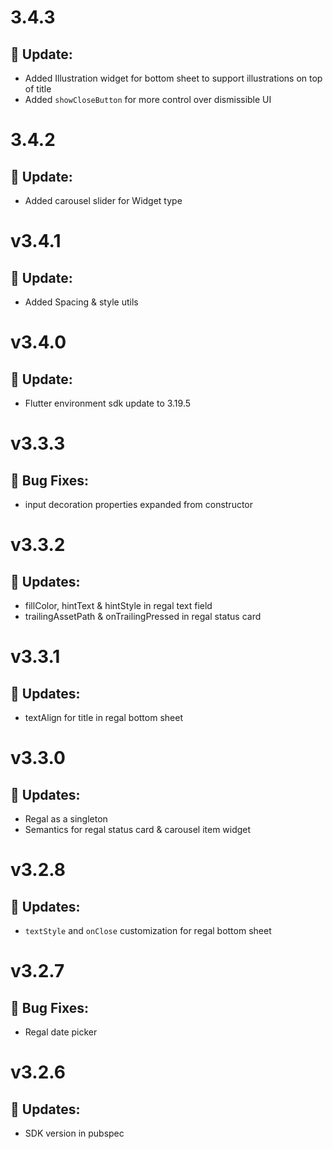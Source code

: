 # 3.4.3
## 🚀 Update:
  - Added Illustration widget for bottom sheet to support illustrations on top of title
  - Added `showCloseButton` for more control over dismissible UI

# 3.4.2
## 🚀 Update:
  - Added carousel slider for Widget type

# v3.4.1
## 🚀 Update:
  - Added Spacing & style utils

# v3.4.0
## 🚀 Update:
  - Flutter environment sdk update to 3.19.5

# v3.3.3
## 🐛 Bug Fixes:
  - input decoration properties expanded from constructor

# v3.3.2
## 🚀 Updates:
  - fillColor, hintText & hintStyle in regal text field
  - trailingAssetPath & onTrailingPressed in regal status card

# v3.3.1
## 🚀 Updates:
  - textAlign for title in regal bottom sheet

# v3.3.0
## 🚀 Updates:
  - Regal as a singleton
  - Semantics for regal status card & carousel item widget

# v3.2.8
## 🚀 Updates:
  - `textStyle` and `onClose` customization for regal bottom sheet

# v3.2.7
## 🐛 Bug Fixes:
  - Regal date picker

# v3.2.6
## 🚀 Updates:
  - SDK version in pubspec
